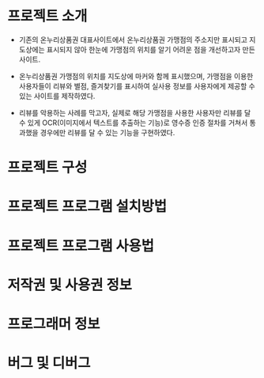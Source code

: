 # 프로젝트 소개
- 기존의 온누리상품권 대표사이트에서 온누리상품권 가맹점의 주소지만 표시되고 지도상에는 표시되지 않아 한눈에 가맹점의 위치를 알기 어려운 점을 개선하고자 만든 사이트.

- 온누리상품권 가맹점의 위치를 지도상에 마커와 함께 표시했으며, 가맹점을 이용한 사용자들이 리뷰와 별점, 즐겨찾기를 표시하여 실사용 정보를 사용자에게 제공할 수 있는 사이트를 제작하였다.

- 리뷰를 악용하는 사례를 막고자, 실제로 해당 가맹점을 사용한 사용자만 리뷰를 달 수 있게 OCR(이미지에서 텍스트를 추출하는 기능)로 영수증 인증 절차를 거쳐서 통과했을 경우에만 리뷰를 달 수 있는 기능을 구현하였다.

# 프로젝트 구성


# 프로젝트 프로그램 설치방법
# 프로젝트 프로그램 사용법
# 저작권 및 사용권 정보
# 프로그래머 정보
# 버그 및 디버그

